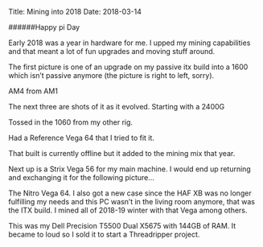 Title: Mining into 2018
Date: 2018-03-14

######Happy pi Day

Early 2018 was a year in hardware for me. I upped my mining capabilities and that meant a lot of fun upgrades and moving stuff around.


The first picture is one of an upgrade on my passive itx build into a 1600 which isn’t passive anymore (the picture is right to left, sorry).

AM4 from AM1



The next three are shots of it as it evolved. Starting with a 2400G



Tossed in the 1060 from my other rig.



Had a Reference Vega 64 that I tried to fit it.



That built is currently offline but it added to the mining mix that year.

Next up is a Strix Vega 56 for my main machine. I would end up returning and exchanging it for the following picture…



The Nitro Vega 64. I also got a new case since the HAF XB was no longer fulfilling my needs and this PC wasn’t in the living room anymore, that was the ITX build. I mined all of 2018-19 winter with that Vega among others.



This was my Dell Precision T5500 Dual X5675 with 144GB of RAM. It became to loud so I sold it to start a Threadripper project.	